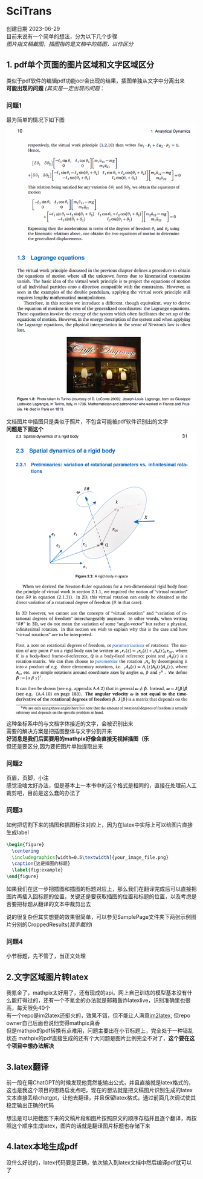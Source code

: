 # SciTrans
创建日期 2023-06-29  
目前来说有一个简单的想法，分为以下几个步骤  
*图片指文稿截图，插图指的是文稿中的插图，以作区分*  
## 1. pdf单个页面的图片区域和文字区域区分  
类似于pdf软件的编辑pdf功能ocr会出现的结果，插图单独从文字中分离出来  
**可能出现的问题** *(其实是一定出现的问题*：   
### 问题1  
最为简单的情况下如下图  
![page_1](SamplePages/page_1/page_1.png)  
文档图片中插图只是类似于照片，不包含可能被pdf软件识别出的文字  
**问题是下面这个**    
![page_2](SamplePages/page_2/page_2.png)  
这种坐标系中的与文档字体接近的文字，会被识别出来  
需要的解决方案是把插图整体与文字分割开来  
**好消息是我们后面要用的mathpix好像会直接无视掉插图（乐**  
但还是要区分,因为要把图片单独提取出来  

### 问题2  
页眉，页脚，小注  
感觉没啥太好办法，但是基本上一本书中的这个格式是相同的，直接在处理前人工裁剪吧，目前是这么蠢的办法了  

### 问题3  
如何把切割下来的插图和插图标注对应上，因为在latex中实际上可以给图片直接生成label  
```latex
\begin{figure}
  \centering
  \includegraphics[width=0.5\textwidth]{your_image_file.png}
  \caption{这是插图的标题}
  \label{fig:example}
\end{figure}
```
如果我们在这一步把插图和插图的标题对应上，那么我们在翻译完成后可以直接把图片再插入回标题的位置，关键还是要获取插图的位置和标题的位置，以及考虑是否要把标题从翻译的文本中裁剪出去  

说的很复杂但其实想要的效果很简单，可以参见SamplePage文件夹下两张示例图片分别的CroppedResults(*我手裁的*)  


### 问题4  
小节标题，先不管了，当正文处理  

## 2.文字区域图片转latex  
我氪金了，mathpix太好用了，还有现成的api。网上自己训练的模型基本没有什么能打得过的，还有一个不氪金的办法就是邮箱轰炸latexlive，识别准确里也很高，每天限免40个   
有一个repo是im2latex还挺火的，效果不错，但不能让人满意[im2latex](https://github.com/kingyiusuen/image-to-latex), 但repo owner自己后面也说他觉得mathpix真香    
但是mathpix的pdf转换有点难用，问题主要出在小节标题上，完全处于一种错乱状态
mathpix的pdf直接生成的还有个大问题是图片比例完全不对了，**这个要在这个项目中想办法解决**  

## 3.latex翻译  
前一段在用ChatGPT的时候发现他竟然能输出公式，并且直接就是latex格式的，这也是我这个项目的思路启发点吧，现在的想法就是把文稿图片识别生成的latex文本直接丢给chatgpt，让他去翻译，并且保留latex格式，通过前面几次调试使其稳定输出正确的代码  

想法是可以把截图下来的文稿片段和图片按照原文的顺序存档并且逐个翻译，再按照这个顺序生成latex，图片的话就是翻译图片标题也存储下来  


## 4.latex本地生成pdf  
没什么好说的，latex代码要是正确，依次输入到latex文档中然后编译pdf就可以了  

 
